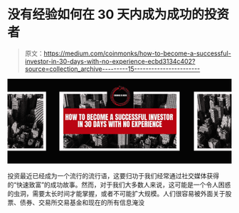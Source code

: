 # 没有经验如何在 30 天内成为成功的投资者

> 原文：<https://medium.com/coinmonks/how-to-become-a-successful-investor-in-30-days-with-no-experience-ecbd3134c402?source=collection_archive---------15----------------------->

![](img/f1cabaff696e38ae9f818c3ac3773c3f.png)

投资最近已经成为一个流行的流行语，这要归功于我们经常通过社交媒体获得的“快速致富”的成功故事。然而，对于我们大多数人来说，这可能是一个令人困惑的虫洞，需要太长时间才能掌握，或者不可能扩大规模。人们很容易被外面关于股票、债券、交易所交易基金和现在的所有信息淹没